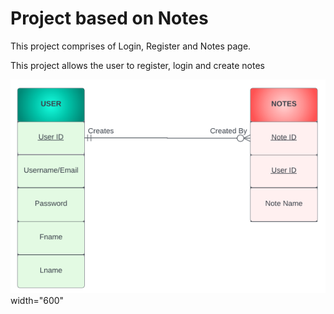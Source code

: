 <h1> Project based on Notes </h1>
<p>This project comprises of Login, Register and Notes page.</p>
<p>This project allows the user to register, login and create notes</p>
<img src="https://github.com/vaishnavimvg/Assignment6/blob/main/public/images/ER.png">width="600"
